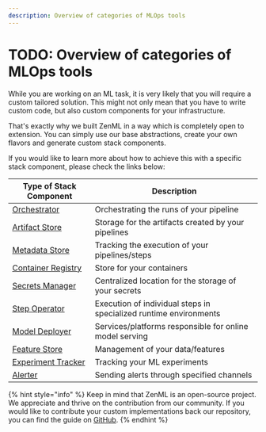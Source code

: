 ```yaml
---
description: Overview of categories of MLOps tools
---
```


# TODO: Overview of categories of MLOps tools

While you are working on an ML task, it is very likely that you will require 
a custom tailored solution. This might not only mean that you have to write 
custom code, but also custom components for your infrastructure.

That's exactly why we built ZenML in a way which is completely open to 
extension. You can simply use our base abstractions, create your own flavors 
and generate custom stack components.

If you would like to learn more about how to achieve this with a specific 
stack component, please check the links below:

| **Type of Stack Component**                 | **Description**                                                   |
|---------------------------------------------|-------------------------------------------------------------------|
| [Orchestrator](orchestrators.md)             | Orchestrating the runs of your pipeline                           |
| [Artifact Store](artifact-stores.md)         | Storage for the artifacts created by your pipelines               |
| [Metadata Store](metadata-stores.md)         | Tracking the execution of your pipelines/steps                    |
| [Container Registry](container-registries.md) | Store for your containers                                         |
| [Secrets Manager](secrets-managers.md)       | Centralized location for the storage of your secrets              |
| [Step Operator](step-operators.md)           | Execution of individual steps in specialized runtime environments |
| [Model Deployer](model-deployers.md)         | Services/platforms responsible for online model serving           |
| [Feature Store](feature-stores.md)           | Management of your data/features                                  |
| [Experiment Tracker](experiment-trackers.md) | Tracking your ML experiments                                      |
| [Alerter](alerters.md)                       | Sending alerts through specified channels                         |


{% hint style="info" %}
Keep in mind that ZenML is an open-source project. We appreciate and thrive on 
the contribution from our community. If you would like to contribute your 
custom implementations back our repository, you can find the guide on 
[GitHub](https://github.com/zenml-io/zenml/blob/develop/CONTRIBUTING.md).
{% endhint %}